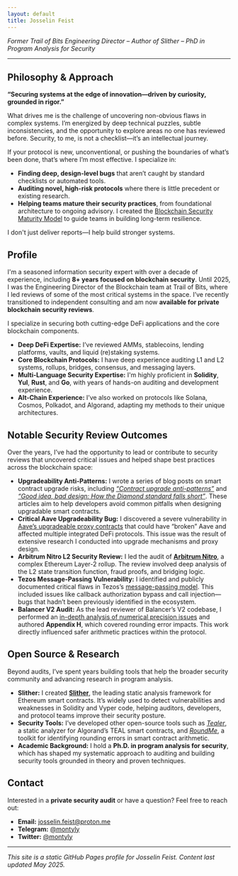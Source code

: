 ```yaml
---
layout: default
title: Josselin Feist
---
```


*Former Trail of Bits Engineering Director – Author of Slither – PhD in Program Analysis for Security*

---
## Philosophy & Approach

**“Securing systems at the edge of innovation—driven by curiosity, grounded in rigor.”**

What drives me is the challenge of uncovering non-obvious flaws in complex systems. I’m energized by deep technical puzzles, subtle inconsistencies, and the opportunity to explore areas no one has reviewed before. Security, to me, is not a checklist—it’s an intellectual journey.

If your protocol is new, unconventional, or pushing the boundaries of what’s been done, that’s where I’m most effective. I specialize in:

- **Finding deep, design-level bugs** that aren’t caught by standard checklists or automated tools.  
- **Auditing novel, high-risk protocols** where there is little precedent or existing research.  
- **Helping teams mature their security practices**, from foundational architecture to ongoing advisory. I created the [Blockchain Security Maturity Model](https://blog.trailofbits.com/2023/07/14/evaluating-blockchain-security-maturity/) to guide teams in building long-term resilience.

I don't just deliver reports—I help build stronger systems.

## Profile

I'm a seasoned information security expert with over a decade of experience, including **8+ years focused on blockchain security**. Until 2025, I was the Engineering Director of the Blockchain team at Trail of Bits, where I led reviews of some of the most critical systems in the space. I’ve recently transitioned to independent consulting and am now **available for private blockchain security reviews**.

I specialize in securing both cutting-edge DeFi applications and the core blockchain components.

- **Deep DeFi Expertise:** I’ve reviewed AMMs, stablecoins, lending platforms, vaults, and liquid (re)staking systems.  
- **Core Blockchain Protocols:** I have deep experience auditing L1 and L2 systems, rollups, bridges, consensus, and messaging layers.  
- **Multi-Language Security Expertise:** I'm highly proficient in **Solidity**, **Yul**, **Rust**, and **Go**, with years of hands-on auditing and development experience.  
- **Alt-Chain Experience:** I’ve also worked on protocols like Solana, Cosmos, Polkadot, and Algorand, adapting my methods to their unique architectures.

## Notable Security Review Outcomes

Over the years, I’ve had the opportunity to lead or contribute to security reviews that uncovered critical issues and helped shape best practices across the blockchain space:

- **Upgradeability Anti-Patterns:** I wrote a series of blog posts on smart contract upgrade risks, including [*“Contract upgrade anti-patterns”*](https://blog.trailofbits.com/2018/09/05/contract-upgrade-anti-patterns/) and [*“Good idea, bad design: How the Diamond standard falls short”*](https://blog.trailofbits.com/2020/10/30/good-idea-bad-design-how-the-diamond-standard-falls-short/). These articles aim to help developers avoid common pitfalls when designing upgradable smart contracts.  
- **Critical Aave Upgradeability Bug:** I discovered a severe vulnerability in [Aave’s upgradeable proxy contracts](https://blog.trailofbits.com/2020/12/16/breaking-aave-upgradeability/) that could have “broken” Aave and affected multiple integrated DeFi protocols. This issue was the result of extensive research I conducted into upgrade mechanisms and proxy design.  
- **Arbitrum Nitro L2 Security Review:** I led the audit of [**Arbitrum Nitro**](https://docs.arbitrum.io/assets/files/2022_03_14_trail_of_bits_security_audit_nitro_1_of_2-d777111730bd602222978f7d98713d40.pdf), a complex Ethereum Layer-2 rollup. The review involved deep analysis of the L2 state transition function, fraud proofs, and bridging logic.
- **Tezos Message-Passing Vulnerability:** I identified and publicly documented critical flaws in Tezos’s [message-passing model](https://forum.tezosagora.org/t/smart-contract-vulnerabilities-due-to-tezos-message-passing-architecture/2045). This included issues like callback authorization bypass and call injection—bugs that hadn’t been previously identified in the ecosystem.  
- **Balancer V2 Audit:** As the lead reviewer of Balancer’s V2 codebase, I performed an [in-depth analysis of numerical precision issues](https://github.com/trailofbits/publications/blob/master/reviews/2021-04-balancer-balancerv2-securityreview.pdf) and authored **Appendix H**, which covered rounding error impacts. This work directly influenced safer arithmetic practices within the protocol.

## Open Source & Research

Beyond audits, I’ve spent years building tools that help the broader security community and advancing research in program analysis.

- **Slither:** I created [**Slither**](https://github.com/crytic/slither), the leading static analysis framework for Ethereum smart contracts. It’s widely used to detect vulnerabilities and weaknesses in Solidity and Vyper code, helping auditors, developers, and protocol teams improve their security posture.  
- **Security Tools:** I’ve developed other open-source tools such as [*Tealer*](https://github.com/crytic/tealer), a static analyzer for Algorand’s TEAL smart contracts, and [*RoundMe*](https://github.com/crytic/roundme), a toolkit for identifying rounding errors in smart contract arithmetic.  
- **Academic Background:** I hold a **Ph.D. in program analysis for security**, which has shaped my systematic approach to auditing and building security tools grounded in theory and proven techniques.

## Contact

Interested in a **private security audit** or have a question? Feel free to reach out:

- **Email:** [josselin.feist@proton.me](mailto:josselin.feist@proton.me)  
- **Telegram:** [@montyly](https://t.me/montyly)  
- **Twitter:** [@montyly](https://x.com/Montyly)

---
*This site is a static GitHub Pages profile for Josselin Feist. Content last updated May 2025.*
